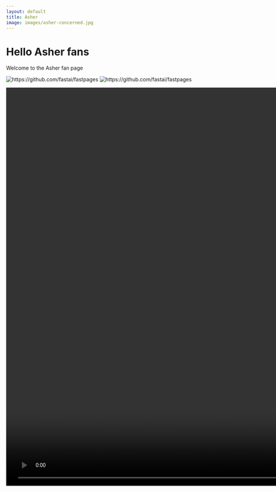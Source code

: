 ```yaml
---
layout: default
title: Asher
image: images/asher-concerned.jpg
---
```

# Hello Asher fans
Welcome to the Asher fan page

![]({{site.baseurl}}/images/asher.jpg "https://github.com/fastai/fastpages")
![]({{site.baseurl}}/images/asher-concerned.jpg "https://github.com/fastai/fastpages")

<video width="1920" height="1080" controls autoplay>
    <source src="/Asher/images/he-was-acting.mp4" type="video/mp4">
    vdieo donet work
</video>

